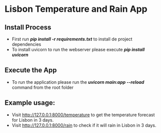 # Lisbon Temperature and Rain App


## Install Process 
- First run ___pip install -r requirements.txt___ to install de project dependencies
- To install uvicorn to run the webserver please execute ___pip install uvicorn___

## Execute the App
- To run the application please run the ___uvicorn main:app --reload___ command from the root folder

## Example usage:
- Visit http://127.0.0.1:8000/temperature to get the temperature forecast for Lisbon in 3 days.
- Visit http://127.0.0.1:8000/rain to check if it will rain in Lisbon in 3 days.
